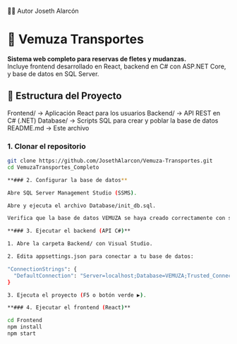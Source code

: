 👨‍💼 Autor
Joseth Alarcón

# 🚚 Vemuza Transportes

**Sistema web completo para reservas de fletes y mudanzas.**  
Incluye frontend desarrollado en React, backend en C# con ASP.NET Core, y base de datos en SQL Server.

## 📁 Estructura del Proyecto

Frontend/ → Aplicación React para los usuarios
Backend/ → API REST en C# (.NET)
Database/ → Scripts SQL para crear y poblar la base de datos
README.md → Este archivo

### 1. Clonar el repositorio

```bash
git clone https://github.com/JosethAlarcon/Vemuza-Transportes.git
cd VemuzaTransportes_Completo

**### 2. Configurar la base de datos**

Abre SQL Server Management Studio (SSMS).

Abre y ejecuta el archivo Database/init_db.sql.

Verifica que la base de datos VEMUZA se haya creado correctamente con sus tablas.

**### 3. Ejecutar el backend (API C#)**

1. Abre la carpeta Backend/ con Visual Studio.

2. Edita appsettings.json para conectar a tu base de datos:

"ConnectionStrings": {
  "DefaultConnection": "Server=localhost;Database=VEMUZA;Trusted_Connection=True;"
}

3. Ejecuta el proyecto (F5 o botón verde ▶️).

**### 4. Ejecutar el frontend (React)**

cd Frontend
npm install
npm start

